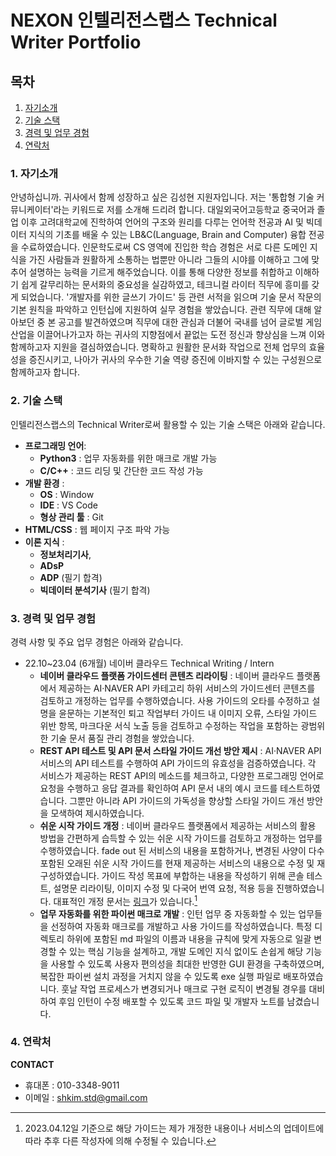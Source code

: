 # NEXON 인텔리전스랩스 Technical Writer Portfolio 

## 목차

1. [자기소개](#1-자기소개)
2. [기술 스택](#2-기술-스택)
3. [경력 및 업무 경험](#3-경력-및-업무-경험)
4. [연락처](#4-연락처)

### 1. 자기소개
 안녕하십니까. 귀사에서 함께 성장하고 싶은 김성현 지원자입니다. 저는 '통합형 기술 커뮤니케이터'라는 키워드로 저를 소개해 드리려 합니다.
 대일외국어고등학교 중국어과 졸업 이후 고려대학교에 진학하여 언어의 구조와 원리를 다루는 언어학 전공과 AI 및 빅데이터 지식의 기초를 배울 수 있는 LB&C(Language, Brain and Computer) 융합 전공을 수료하였습니다. 인문학도로써 CS 영역에 진입한 학습 경험은 서로 다른 도메인 지식을 가진 사람들과 원활하게 소통하는 법뿐만 아니라 그들의 시야를 이해하고 그에 맞추어 설명하는 능력을 기르게 해주었습니다.
 이를 통해 다양한 정보를 취합하고 이해하기 쉽게 갈무리하는 문서화의 중요성을 실감하였고, 테크니컬 라이터 직무에 흥미를 갖게 되었습니다. '개발자를 위한 글쓰기 가이드' 등 관련 서적을 읽으며 기술 문서 작문의 기본 원칙을 파악하고 인턴십에 지원하여 실무 경험을 쌓았습니다.
 관련 직무에 대해 알아보던 중 본 공고를 발견하였으며 직무에 대한 관심과 더불어 국내를 넘어 글로벌 게임 산업을 이끌어나가고자 하는 귀사의 지향점에서 끝없는 도전 정신과 향상심을 느껴 이와 함께하고자 지원을 결심하였습니다.
 명확하고 원활한 문서화 작업으로 전체 업무의 효율성을 증진시키고, 나아가 귀사의 우수한 기술 역량 증진에 이바지할 수 있는 구성원으로 함께하고자 합니다.

### 2. 기술 스택
인텔리전스랩스의 Technical Writer로써 활용할 수 있는 기술 스택은 아래와 같습니다.
- **프로그래밍 언어**:
	- **Python3** : 업무 자동화를 위한 매크로 개발 가능
	- **C/C++** : 코드 리딩 및 간단한 코드 작성 가능
- **개발 환경** : 
	- **OS** : Window
	- **IDE** : VS Code
	- **형상 관리 툴** : Git
- **HTML/CSS** : 웹 페이지 구조 파악 가능
- **이론 지식** : 
	- **정보처리기사**, 
	- **ADsP**
	- **ADP** (필기 합격) 
	- **빅데이터 분석기사** (필기 합격) 

### 3. 경력 및 업무 경험
경력 사항 및 주요 업무 경험은 아래와 같습니다.
- 22.10~23.04 (6개월) 네이버 클라우드 Technical Writing / Intern
	- **네이버 클라우드 플랫폼 가이드센터 콘텐츠 리라이팅**
	: 네이버 클라우드 플랫폼에서 제공하는 AI·NAVER API 카테고리 하위 서비스의 가이드센터 콘텐츠를 검토하고 개정하는 업무를 수행하였습니다. 사용 가이드의 오타를 수정하고 설명을 윤문하는 기본적인 퇴고 작업부터 가이드 내 이미지 오류, 스타일 가이드 위반 항목, 마크다운 서식 노출 등을 검토하고 수정하는 작업을 포함하는 광범위한 기술 문서 품질 관리 경험을 쌓았습니다.  
	- **REST API 테스트 및 API 문서 스타일 가이드 개선 방안 제시**
	: AI·NAVER API 서비스의 API 테스트를 수행하여 API 가이드의 유효성을 검증하였습니다. 각 서비스가 제공하는 REST API의 메소드를 체크하고, 다양한 프로그래밍 언어로 요청을 수행하고 응답 결과를 확인하여 API 문서 내의 예시 코드를 테스트하였습니다. 그뿐만 아니라 API 가이드의 가독성을 향상할 스타일 가이드 개선 방안을 모색하여 제시하였습니다.
	- **쉬운 시작 가이드 개정**
	: 네이버 클라우드 플랫폼에서 제공하는 서비스의 활용 방법을 간편하게 습득할 수 있는 쉬운 시작 가이드를 검토하고 개정하는 업무를 수행하였습니다. fade out 된 서비스의 내용을 포함하거나, 변경된 사양이 다수 포함된 오래된 쉬운 시작 가이드를 현재 제공하는 서비스의 내용으로 수정 및 재구성하였습니다. 가이드 작성 목표에 부합하는 내용을 작성하기 위해 콘솔 테스트, 설명문 리라이팅, 이미지 수정 및 다국어 번역 요청, 적용 등을 진행하였습니다. 대표적인 개정 문서는 [링크](https://www.ncloud.com/guideCenter/guide/24)가 있습니다.[^1]
	[^1]: 2023.04.12일 기준으로 해당 가이드는 제가 개정한 내용이나 서비스의 업데이트에 따라 추후 다른 작성자에 의해 수정될 수 있습니다.
	- **업무 자동화를 위한 파이썬 매크로 개발**
	: 인턴 업무 중 자동화할 수 있는 업무들을 선정하여 자동화 매크로를 개발하고 사용 가이드를 작성하였습니다. 특정 디렉토리 하위에 포함된 md 파일의 이름과 내용을 규칙에 맞게 자동으로 일괄 변경할 수 있는 핵심 기능을 설계하고, 개발 도메인 지식 없이도 손쉽게 해당 기능을 사용할 수 있도록 사용자 편의성을 최대한 반영한 GUI 환경을 구축하였으며, 복잡한 파이썬 설치 과정을 거치지 않을 수 있도록 exe 실행 파일로 배포하였습니다. 훗날 작업 프로세스가 변경되거나 매크로 구현 로직이 변경될 경우를 대비하여 후임 인턴이 수정 배포할 수 있도록 코드 파일 및 개발자 노트를 남겼습니다.

### 4. 연락처
**CONTACT**   
- 휴대폰 : 010-3348-9011
- 이메일 : <shkim.std@gmail.com>
